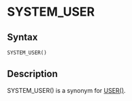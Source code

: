 # SYSTEM_USER

## Syntax

```sql
SYSTEM_USER()
```

## Description

SYSTEM_USER() is a synonym for [USER()](/built-in-functions/secondary-functions/information-functions/user/).